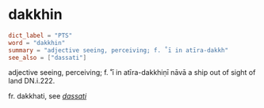 # dakkhin

``` toml
dict_label = "PTS"
word = "dakkhin"
summary = "adjective seeing, perceiving; f. ˚ī in atīra-dakkh"
see_also = ["dassati"]
```

adjective seeing, perceiving; f. ˚ī in atīra\-dakkhiṇī nāvā a ship out of sight of land DN.i.222.

fr. dakkhati, see *[dassati](dassati.md)*

